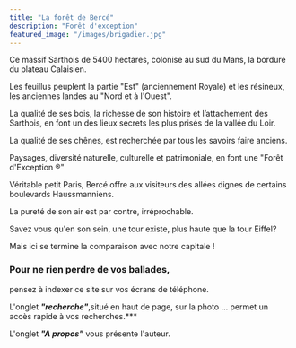 ```yaml
---
title: "La forêt de Bercé"
description: "Forêt d'exception"
featured_image: "/images/brigadier.jpg"
---
```


Ce massif Sarthois de 5400 hectares, colonise 
au sud du Mans, la bordure du plateau Calaisien. 

Les feuillus peuplent la partie "Est" (anciennement Royale)
et les résineux, les anciennes landes au "Nord et à l'Ouest".

La qualité de ses bois, la richesse de son histoire 
et l’attachement des Sarthois, en font un des 
lieux secrets les plus prisés de la vallée du Loir.

La qualité de ses chênes, est recherchée par 
tous les savoirs faire anciens. 

Paysages, diversité naturelle, culturelle et 
patrimoniale, en font une "Forêt d'Exception ®"

Véritable petit Paris, Bercé offre aux visiteurs 
des allées dignes de certains boulevards Haussmanniens.

La pureté de son air est par contre, irréprochable.

Savez vous qu'en son sein, une tour existe,
plus haute que la tour Eiffel?

Mais ici se termine la comparaison avec notre capitale !


### Pour ne rien perdre de vos ballades, 
pensez à indexer ce site sur vos écrans de téléphone.

L'onglet ***"recherche"***,situé en haut de page, sur la photo
... permet un accès rapide à vos recherches.***  

L'onglet ***"A propos"*** vous présente l'auteur.
